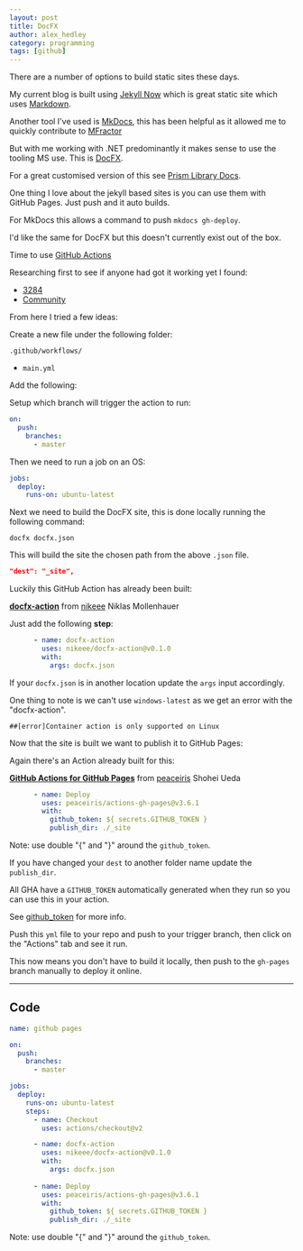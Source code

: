 ```yaml
---
layout: post
title: DocFX
author: alex_hedley
category: programming
tags: [github]
---
```


There are a number of options to build static sites these days.

My current blog is built using [Jekyll Now](https://github.com/barryclark/jekyll-now) which is great static site which uses [Markdown](https://daringfireball.net/projects/markdown/syntax).

Another tool I've used is [MkDocs](https://www.mkdocs.org/), this has been helpful as it allowed me to quickly contribute to [MFractor](../MFractor-Documentation)

But with me working with .NET predominantly it makes sense to use the tooling MS use. This is [DocFX](https://dotnet.github.io/docfx/).

For a great customised version of this see [Prism Library Docs](https://prismlibrary.com/docs/).

One thing I love about the jekyll based sites is you can use them with GitHub Pages. Just push and it auto builds. 

For MkDocs this allows a command to push `mkdocs gh-deploy`.

I'd like the same for DocFX but this doesn't currently exist out of the box.

Time to use [GitHub Actions](https://github.com/features/actions)

Researching first to see if anyone had got it working yet I found:

- [3284](https://github.com/dotnet/docfx/issues/3284)
- [Community](https://github.community/t5/GitHub-Actions/Github-action-not-triggering-gh-pages-upon-push/td-p/26869/highlight/true/page/3)

From here I tried a few ideas:

Create a new file under the following folder:

`.github/workflows/`

- `main.yml`

Add the following:

Setup which branch will trigger the action to run:

```yml
on:
  push:
    branches:
      - master
```

Then we need to run a job on an OS:


```yml
jobs:
  deploy:
    runs-on: ubuntu-latest 
```

Next we need to build the DocFX site, this is done locally running the following command:

`docfx docfx.json`

This will build the site the chosen path from the above `.json` file.

```json
"dest": "_site",
```

Luckily this GitHub Action has already been built:

**[docfx-action](https://github.com/marketplace/actions/docfx-action)** from [nikeee](https://github.com/nikeee) Niklas Mollenhauer

Just add the following **step**:

```yml
      - name: docfx-action
        uses: nikeee/docfx-action@v0.1.0
        with:
          args: docfx.json
```

If your `docfx.json` is in another location update the `args` input accordingly.

One thing to note is we can't use `windows-latest` as we get an error with the "docfx-action".

`##[error]Container action is only supported on Linux`

Now that the site is built we want to publish it to GitHub Pages:

Again there's an Action already built for this:

**[GitHub Actions for GitHub Pages](https://github.com/peaceiris/actions-gh-pages)** from [peaceiris](https://github.com/peaceiris) Shohei Ueda

```yml
      - name: Deploy
        uses: peaceiris/actions-gh-pages@v3.6.1
        with:
          github_token: ${ secrets.GITHUB_TOKEN }
          publish_dir: ./_site
```

Note: use double "{" and "}" around the `github_token`.

If you have changed your `dest` to another folder name update the `publish_dir`.

All GHA have a `GITHUB_TOKEN` automatically generated when they run so you can use this in your action.

See [github_token](https://github.com/peaceiris/actions-gh-pages#%EF%B8%8F-github_token) for more info.

Push this `yml` file to your repo and push to your trigger branch, then click on the "Actions" tab and see it run.

This now means you don't have to build it locally, then push to the `gh-pages` branch manually to deploy it online.

---

## Code

```yml
name: github pages

on:
  push:
    branches:
      - master

jobs:
  deploy:
    runs-on: ubuntu-latest
    steps:
      - name: Checkout
        uses: actions/checkout@v2

      - name: docfx-action
        uses: nikeee/docfx-action@v0.1.0
        with:
          args: docfx.json
      
      - name: Deploy
        uses: peaceiris/actions-gh-pages@v3.6.1
        with:
          github_token: ${ secrets.GITHUB_TOKEN }
          publish_dir: ./_site
```

Note: use double "{" and "}" around the `github_token`.
